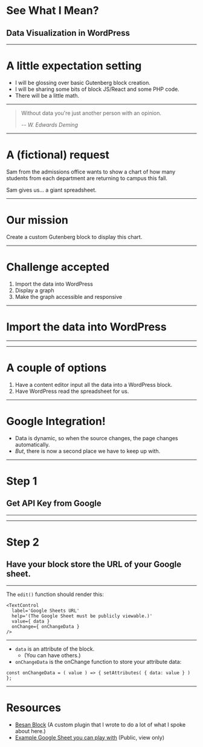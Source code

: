 # See What I Mean?
## Data Visualization in WordPress

---

# A little expectation setting

* I will be glossing over basic Gutenberg block creation.
* I will be sharing some bits of block JS/React and some PHP code.
* There will be a little math.

---

> Without data you're just another person with an opinion.
>
> <cite>-- W. Edwards Deming</cite>

---

# A (fictional) request

Sam from the admissions office wants to show a chart of how many students from each department are returning to campus this fall.

Sam gives us... a giant spreadsheet.

---

# Our mission

Create a custom Gutenberg block to display this chart.

---

# Challenge accepted

1. Import the data into WordPress
2. Display a graph
3. Make the graph accessible and responsive

---

<!-- .slide: data-background="#483758" -->

# Import the data into WordPress

---

<section class="full-screen-img" data-background-image="images/example-google-sheet.jpg" data-background-size="contain" data-background-color="#222" aria-label="Screenshot of an example Google Sheet, containing student information, including name, gender, class level, home state, major, and extracurricular activity"></section>

---

# A couple of options

1. Have a content editor input all the data into a WordPress block.
2. Have WordPress read the spreadsheet for us.

---

# Google Integration!

* Data is dynamic, so when the source changes, the page changes automatically.
* _But_, there is now a second place we have to keep up with.

---

# Step 1

## Get API Key from Google

---

<section class="full-screen-img" data-background-image="images/settings-google-api-key.jpg" data-background-size="contain" data-background-color="#222" aria-label="Screenshot of a WordPress settings page with a single field for a Google API key"></section>

---

# Step 2

## Have your block store the URL of your Google sheet.

---

The `edit()` function should render this:

```
<TextControl
  label='Google Sheets URL'
  help='(The Google Sheet must be publicly viewable.)'
  value={ data }
  onChange={ onChangeData }
/>
```

---

* `data` is an attribute of the block.
  * (You can have others.)
* `onChangeData` is the onChange function to store your attribute data:

```
const onChangeData = ( value ) => { setAttributes( { data: value } ) };
```

---

# Resources

* [Besan Block](https://github.com/thatdevgirl/besan-block) (A custom plugin that I wrote to do a lot of what I spoke about here.)
* [Example Google Sheet you can play with](https://docs.google.com/spreadsheets/d/1BxiMVs0XRA5nFMdKvBdBZjgmUUqptlbs74OgvE2upms/edit#gid=0) (Public, view only)

